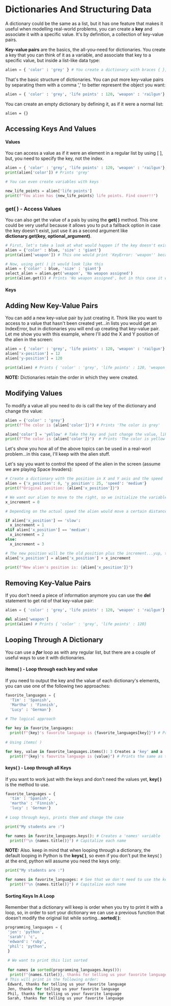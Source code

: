 # Dictionaries And Structuring Data

A dictionary could be the same as a list, but it has one feature that makes it useful when modelling real-world problems, you can create a **key** and associate it with a specific value. It's by definition, a collection of key-value pairs.

**Key-value pairs** are the basics, the all-you-need for dictionaries. You create a key that you can think of it as a variable, and associate that key to a specific value, but inside a list-like data type:

~~~python
alien = { 'color' : 'grey' } # You create a dictionary with braces { }, 'color' is the key and the color grey is the value
~~~

That's the basic structure of dictionaries. You can put more key-value pairs by separating them with a comma ',' to better represent the object you want:

~~~python
alien = { 'color' : 'grey', 'life points' : 120, 'weapon' : 'railgun'} # Here you see a dictionary with 3 key-value pairs
~~~

You can create an empty dictionary by defining it, as if it were a normal list: 

~~~
alien = {}
~~~

## Accessing Keys And Values

#### Values

You can access a value as if it were an element in a regular list by using [ ], but, you need to specify the key, not the index.

~~~python
alien = { 'color' : 'grey', 'life points' : 120, 'weapon' : 'railgun'} # Here you see a dictionary with 3 key-value pairs
print(alien['color']) # Prints 'grey'

# You can even create variables with keys

new_life_points = alien['life points']
print(f"You alien has {new_life_points} life points. Find cover!!") 
~~~

### get( ) - Access Values

You can also get the value of a pais by using the **get( )** method. This one could be very useful because it allows you to put a fallback option in case the key doesn't exist, just use it as a second argument like **dictionary.get(key, optional_argument)**.

~~~python
# First, let's take a look at what would happen if the key doesn't exist
alien = {'color' : blue, 'size' : 'giant'}
print(alien['weapon']) # This one would print 'KeyError: 'weapon'' because there's no such key in the dictionary

# Now, using get( ) it would look like this
alien = {'color' : blue, 'size' : 'giant'}
select_alien = alien.get('weapon', 'No weapon assigned')
print(alien.get()) # Prints 'No weapon assigned', but in this case it won't cause an error
~~~

#### Keys

## Adding New Key-Value Pairs

You can add a new key-value pair by just creating it. Think like you want to access to a value that hasn't been created yet...in lists you would get an IndexError, but in dictionaries you will end up creating that key-value pair. Let me show you with this example, where I'll add the X and Y position of the alien in the screen:

~~~python
alien = { 'color' : 'grey', 'life points' : 120, 'weapon' : 'railgun'}
alien['x-position'] = 12
alien['y-position'] = 120

print(alien) # Prints { 'color' : 'grey', 'life points' : 120, 'weapon' : 'railgun', 'x-position' : 12, 'y-position' : 120}
~~~

**NOTE:** Dictionaries retain the order in which they were created.

## Modifying Values

To modify a value all you need to do is call the key of the dictionary and change the value:

~~~python
alien = {'color' : 'grey'}
print(f"The color is {alien['color']}") # Prints 'The color is grey'

alien['color'] = 'yellow' # Take the key and just change the value, like when you change the value of a normal vairable by re-declaring it
print(f"The color is {alien['color']}")  # Prints 'The color is yellow'
~~~

Let's show you how all of the above topics can be used in a real-worl problem...in this case, I'll keep with the alien stuff.

Let's say you want to control the speed of the alien in the screen (assume we are playing Space Invaders):

~~~python
# Create a dictionary with the position in X and Y axis and the speed
alien = {'x_position': 0, 'y_position': 25, 'speed': 'medium'} 
print(f"Original position: {alien['x_position']}")

# We want our alien to move to the right, so we initialize the variable for the X axis
x_increment = 0

# Depending on the actual speed the alien would move a certain distance. More speed, more increment

if alien['x_position'] == 'slow':
  x_increment = 1
elif alien['x_position'] == 'medium':
  x_increment = 2
else:
  x_increment = 3

# The new position will be the old position plus the increment...yup, that's how it works in real life arcade games
alien['x_position'] = alien['x_position'] + x_increment

print(f"New alien's position is: {alien['x_position']}")
~~~

## Removing Key-Value Pairs

If you don't need a piece of information anymore you can use the **del** statement to get rid of that key-value pair:

~~~python
alien = { 'color' : 'grey', 'life points' : 120, 'weapon' : 'railgun'}

del alien['weapon']
print(alien) # Prints { 'color' : 'grey', 'life points' : 120}
~~~

## Looping Through A Dictionary

You can use a ***for*** loop as with any regular list, but there are a couple of useful ways to use it with dictionaries.

#### items( ) - Loop through each key and value

If you need to output the key and the value of each dictionary's elements, you can use one of the following two approaches:

~~~python
favorite_languages = { 
  'Tim' : 'Spanish',
  'Martha' : 'Finnish',
  'Lucy' : 'German'}
  
# The logical approach

for key in favorite_languages:
  print(f"{key}'s favorite language is {favorite_languages[key]}") # Prints, for example, 'Tim's favorite language is Spanish'
  
# Using items( )

for key, value in favorite_languages.items(): 3 Creates a 'key' and a 'value' variable for keys and values respectively
  print(f"{key}'s faovrita language is {value}") # Prints the same as the above, but is more easy to read
~~~

#### keys( ) - Loop through all Keys

If you want to work just with the keys and don't need the values yet, **key( )** is the method to use.

~~~python
favorite_languages = { 
  'tim' : 'Spanish',
  'martha' : 'Finnish',
  'lucy' : 'German'}
  
# Loop through keys, prints them and change the case

print("My students are :")

for names in favorite_languages.keys(): # Creates a 'names' variable
  print(f"\n {names.title()}") # Capitalize each name
~~~

**NOTE:** Also. keep in mind that when looping through a dictionary, the default looping in Python is the **keys( )**, so even if you don't put the keys( ) at the end, python will assume you need the keys only:

~~~python
print("My students are :")

for names in favorite_languages: # See that we don't need to use the keys( )
  print(f"\n {names.title()}") # Capitalize each name
~~~

#### Sorting Keys In A Loop

Remember that a dictionary will keep is order when you try to print it with a loop, so, in order to sort your dictionary we can use a previous function that doesn't modify the original list while sorting...**sorted( )**:

~~~python
programming_languages = {
 'jen': 'python',
 'sarah': 'c',
 'edward': 'ruby',
 'phil': 'python',
 }
 
 # We want to print this list sorted
 
 for names in sorted(programming_languages.keys()):
  print(f"{names.title()}, thanks for telling us your favorite language")
# This will print in the following order:
 Edward, thanks for telling us your favorite language
 Jen, thanks for telling us your favorite language
 Phil, thanks for telling us your favorite language
 Sarah, thanks for telling us your favorite language
~~~
